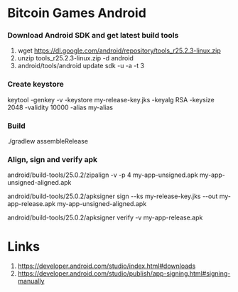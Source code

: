 # Bitcoin Games Android

### Download Android SDK and get latest build tools
1. wget https://dl.google.com/android/repository/tools_r25.2.3-linux.zip
2. unzip tools_r25.2.3-linux.zip -d android
3. android/tools/android update sdk -u -a -t 3

### Create keystore
keytool -genkey -v -keystore my-release-key.jks -keyalg RSA -keysize 2048 -validity 10000 -alias my-alias

### Build

./gradlew assembleRelease

### Align, sign and verify apk
android/build-tools/25.0.2/zipalign -v -p 4 my-app-unsigned.apk my-app-unsigned-aligned.apk

android/build-tools/25.0.2/apksigner sign --ks my-release-key.jks --out my-app-release.apk my-app-unsigned-aligned.apk

android/build-tools/25.0.2/apksigner verify -v my-app-release.apk

# Links
1. https://developer.android.com/studio/index.html#downloads
2. https://developer.android.com/studio/publish/app-signing.html#signing-manually
